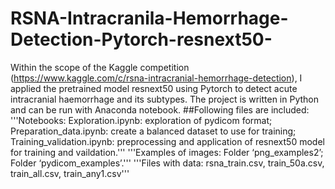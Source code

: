 # RSNA-Intracranila-Hemorrhage-Detection-Pytorch-resnext50-
Within the scope of the Kaggle competition (https://www.kaggle.com/c/rsna-intracranial-hemorrhage-detection), I applied  the pretrained model resnext50 using Pytorch to detect acute intracranial haemorrhage and its subtypes.  The project is written in Python and can be run with Anaconda notebook. 
##Following files are included: '''Notebooks:  Exploration.ipynb: exploration of pydicom format; Preparation_data.ipynb: create a balanced dataset to use for training; Training_validation.ipynb: preprocessing and application of resnext50 model for training and vaildation.'''
'''Examples of images: Folder ‘png_examples2’; Folder ‘pydicom_examples’.'''
'''Files with data: rsna_train.csv, train_50a.csv, train_all.csv, train_any1.csv'''
